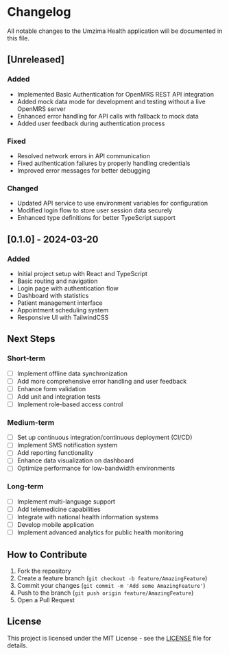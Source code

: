 # Changelog

All notable changes to the Umzima Health application will be documented in this file.

## [Unreleased]

### Added
- Implemented Basic Authentication for OpenMRS REST API integration
- Added mock data mode for development and testing without a live OpenMRS server
- Enhanced error handling for API calls with fallback to mock data
- Added user feedback during authentication process

### Fixed
- Resolved network errors in API communication
- Fixed authentication failures by properly handling credentials
- Improved error messages for better debugging

### Changed
- Updated API service to use environment variables for configuration
- Modified login flow to store user session data securely
- Enhanced type definitions for better TypeScript support

## [0.1.0] - 2024-03-20

### Added
- Initial project setup with React and TypeScript
- Basic routing and navigation
- Login page with authentication flow
- Dashboard with statistics
- Patient management interface
- Appointment scheduling system
- Responsive UI with TailwindCSS

## Next Steps

### Short-term
- [ ] Implement offline data synchronization
- [ ] Add more comprehensive error handling and user feedback
- [ ] Enhance form validation
- [ ] Add unit and integration tests
- [ ] Implement role-based access control

### Medium-term
- [ ] Set up continuous integration/continuous deployment (CI/CD)
- [ ] Implement SMS notification system
- [ ] Add reporting functionality
- [ ] Enhance data visualization on dashboard
- [ ] Optimize performance for low-bandwidth environments

### Long-term
- [ ] Implement multi-language support
- [ ] Add telemedicine capabilities
- [ ] Integrate with national health information systems
- [ ] Develop mobile application
- [ ] Implement advanced analytics for public health monitoring

## How to Contribute

1. Fork the repository
2. Create a feature branch (`git checkout -b feature/AmazingFeature`)
3. Commit your changes (`git commit -m 'Add some AmazingFeature'`)
4. Push to the branch (`git push origin feature/AmazingFeature`)
5. Open a Pull Request

## License

This project is licensed under the MIT License - see the [LICENSE](LICENSE) file for details.
